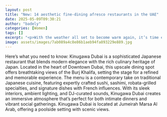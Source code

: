 ```yaml
---
layout: post
title: "New: 14 aesthetic fine-dining afresco restaurants in the UAE"
date: 2025-05-09T09:30:21
author: "badely"
categories: [Women]
tags: []
excerpt: "<p>With the weather all set to become warm again, it’s time explore spots that offer alfresco dining before it gets too hot. The emirate offers many f"
image: assets/images/7ab089a4c8e86b1aeb94fa893229e889.jpg
---
```


Here’s what you need to know: Kinugawa Dubai is a sophisticated Japanese restaurant that blends modern elegance with the rich culinary heritage of Japan. Located in the heart of Downtown Dubai, this upscale dining spot offers breathtaking views of the Burj Khalifa, setting the stage for a refined and memorable experience. The menu is a contemporary take on traditional Japanese cuisine, featuring expertly crafted sushi, sashimi, robata-grilled specialties, and signature dishes with French influences. With its sleek interiors, ambient lighting, and DJ-curated sounds, Kinugawa Dubai creates an immersive atmosphere that’s perfect for both intimate dinners and vibrant social gatherings. Kinugawa Dubai is located at Jumeirah Marsa Al Arab, offering a poolside setting with scenic views.

